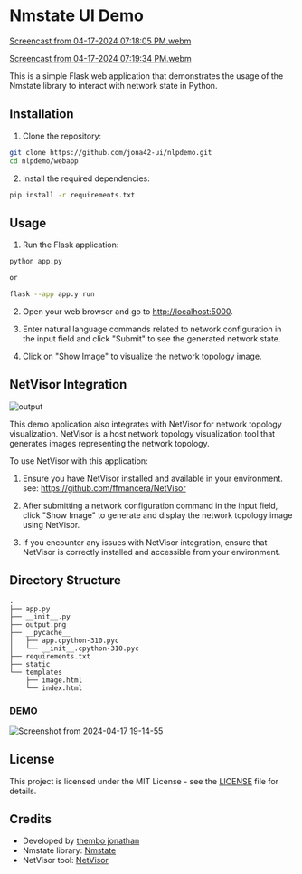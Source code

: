 # Nmstate UI Demo
[Screencast from 04-17-2024 07:18:05 PM.webm](https://github.com/jona42-ui/nlpdemo/assets/78595738/d75133a9-946b-42ae-b562-2cec21150d20)


[Screencast from 04-17-2024 07:19:34 PM.webm](https://github.com/jona42-ui/nlpdemo/assets/78595738/ab77485a-3390-4b0e-a7e4-58ef4975cf67)


This is a simple Flask web application that demonstrates the usage of the Nmstate library to interact with network state in Python.

## Installation

1. Clone the repository:

```bash
git clone https://github.com/jona42-ui/nlpdemo.git
cd nlpdemo/webapp
```

2. Install the required dependencies:

```bash
pip install -r requirements.txt
```

## Usage

1. Run the Flask application:

```bash
python app.py

or

flask --app app.y run
```

2. Open your web browser and go to [http://localhost:5000](http://127.0.0.1:5000).

3. Enter natural language commands related to network configuration in the input field and click "Submit" to see the generated network state.

4. Click on "Show Image" to visualize the network topology image.

## NetVisor Integration
![output](https://github.com/jona42-ui/nlpdemo/assets/78595738/11fc56dd-02e5-44f2-b0b5-82c6a4f26257)


This demo application also integrates with NetVisor for network topology visualization. NetVisor is a host network topology visualization tool that generates images representing the network topology.

To use NetVisor with this application:

1. Ensure you have NetVisor installed and available in your environment. see: https://github.com/ffmancera/NetVisor

2. After submitting a network configuration command in the input field, click "Show Image" to generate and display the network topology image using NetVisor.

3. If you encounter any issues with NetVisor integration, ensure that NetVisor is correctly installed and accessible from your environment.

## Directory Structure

```
.
├── app.py
├── __init__.py
├── output.png
├── __pycache__
│   ├── app.cpython-310.pyc
│   └── __init__.cpython-310.pyc
├── requirements.txt
├── static
└── templates
    ├── image.html
    └── index.html
```

### DEMO
![Screenshot from 2024-04-17 19-14-55](https://github.com/jona42-ui/nlpdemo/assets/78595738/f1c7afbe-7e88-4ae4-837e-c5593479d12b)


## License

This project is licensed under the MIT License - see the [LICENSE](LICENSE) file for details.

## Credits

- Developed by [thembo jonathan](https://github.com/jona42-ui)
- Nmstate library: [Nmstate ](https://github.com/nmstate/nmstate)
- NetVisor tool: [NetVisor](https://github.com/ffmancera/NetVisor)
